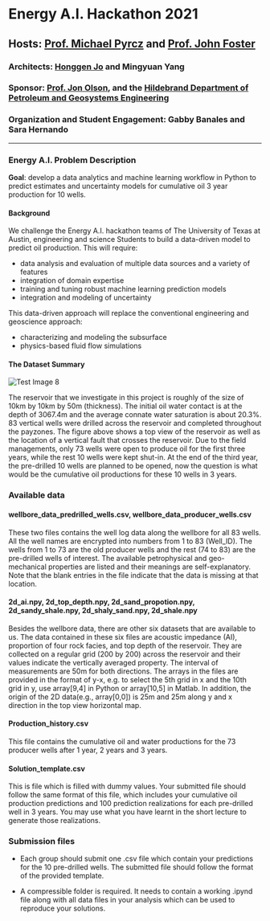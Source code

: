 # Energy A.I. Hackathon 2021

## Hosts: [Prof. Michael Pyrcz](https://twitter.com/GeostatsGuy) and [Prof. John Foster](https://twitter.com/johntfoster)

### Architects: [Honggen Jo](https://twitter.com/HonggeunJ) and Mingyuan Yang

### Sponsor: [Prof. Jon Olson](https://twitter.com/ProfJEOlson), and the [Hildebrand Department of Petroleum and Geosystems Engineering](https://twitter.com/UT_PGE)

### Organization and Student Engagement: Gabby Banales and Sara Hernando

___

### Energy A.I. Problem Description 

**Goal**: develop a data analytics and machine learning workflow in Python to predict estimates and uncertainty models for cumulative oil 3 year production for 10 wells. 

#### Background

We challenge the Energy A.I. hackathon teams of The University of Texas at Austin, engineering and science Students to build a data-driven model to predict oil production. This will require:

* data analysis and evaluation of multiple data sources and a variety of features
* integration of domain expertise
* training and tuning robust machine learning prediction models
* integration and modeling of uncertainty  

This data-driven approach will replace the conventional engineering and geoscience approach:

* characterizing and modeling the subsurface
* physics-based fluid flow simulations
 
#### The Dataset Summary



![Test Image 8](https://github.com/PGEHackathon/data/blob/main/image.png)

The reservoir that we investigate in this project is roughly of the size of 10km by 10km by 50m (thickness). The initial oil water contact is at the depth of 3067.4m and the average connate water saturation is about 20.3%. 83 vertical wells were drilled across the reservoir and completed throughout the payzones. The figure above shows a top view of the reservoir as well as the location of a vertical fault that crosses the reservoir. Due to the field managements, only 73 wells were open to produce oil for the first three years, while the rest 10 wells were kept shut-in. At the end of the third year, the pre-drilled 10 wells are planned to be opened, now the question is what would be the cumulative oil productions for these 10 wells in 3 years.      

### Available data

#### wellbore_data_predrilled_wells.csv, wellbore_data_producer_wells.csv

These two files contains the well log data along the wellbore for all 83 wells. All the well names are encrypted into numbers from 1 to 83 (Well_ID). The wells from 1 to 73 are the old producer wells and the rest (74 to 83) are the pre-drilled wells of interest. The available petrophysical and geo-mechanical properties are listed and their meanings are self-explanatory. Note that the blank entries in the file indicate that the data is missing at that location.


#### 2d_ai.npy, 2d_top_depth.npy, 2d_sand_propotion.npy, 2d_sandy_shale.npy, 2d_shaly_sand.npy, 2d_shale.npy

Besides the wellbore data, there are other six datasets that are available to us. The data contained in these six files are acoustic impedance (AI), proportion of four rock facies, and top depth of the reservoir. They are collected on a regular grid (200 by 200) across the reservoir and their values indicate the vertically averaged property. The interval of measurements are 50m for both directions. The arrays in the files are provided in the format of y-x, e.g. to select the 5th grid in x and the 10th grid in y, use array[9,4] in Python or array[10,5] in Matlab. In addition, the origin of the 2D data(e.g., array[0,0]) is 25m and 25m along y and x direction in the top view horizontal map.

#### Production_history.csv

This file contains the cumulative oil and water productions for the 73 producer wells after 1 year, 2 years and 3 years.

#### Solution_template.csv

This is file which is filled with dummy values. Your submitted file should follow the same format of this file, which includes your cumulative oil production predictions and 100 prediction realizations for each pre-drilled well in 3 years. You may use what you have learnt in the short lecture to generate those realizations. 

### Submission files

* Each group should submit one .csv file which contain your predictions for the 10 pre-drilled wells. The submitted file should follow the format of the provided template.

* A compressible folder is required. It needs to contain a working .ipynd file along with all data files in your analysis which can be used to reproduce your solutions. 


```python

```
